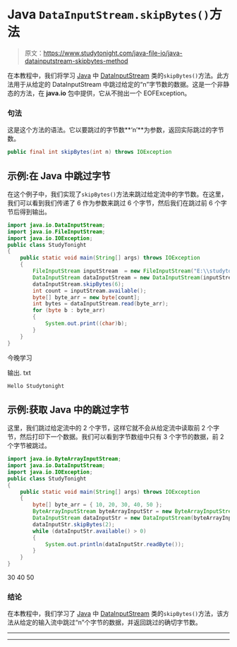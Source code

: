 # Java `DataInputStream.skipBytes()`方法

> 原文：<https://www.studytonight.com/java-file-io/java-datainputstream-skipbytes-method>

在本教程中，我们将学习 [Java](https://www.studytonight.com/java/) 中 [DataInputStream](https://www.studytonight.com/java-file-io/java-datainputstream-class) 类的`skipBytes()`方法。此方法用于从给定的 DataInputStream 中跳过给定的“n”字节数的数据。这是一个非静态的方法，在 **java.io** 包中提供，它从不抛出一个 EOFException。

### 句法

这是这个方法的语法。它以要跳过的字节数**‘n’**为参数，返回实际跳过的字节数。

```java
public final int skipBytes(int n) throws IOException 
```

## 示例:在 Java 中跳过字节

在这个例子中，我们实现了`skipBytes()`方法来跳过给定流中的字节数。在这里，我们可以看到我们传递了 6 作为参数来跳过 6 个字节，然后我们在跳过前 6 个字节后得到输出。

```java
import java.io.DataInputStream;
import java.io.FileInputStream;
import java.io.IOException;
public class StudyTonight 
{
	public static void main(String[] args) throws IOException 
	{ 
		FileInputStream inputStream  = new FileInputStream("E:\\studytonight\\file.txt"); 
		DataInputStream dataInputStream = new DataInputStream(inputStream); 
		dataInputStream.skipBytes(6);
		int count = inputStream.available();
		byte[] byte_arr = new byte[count]; 
		int bytes = dataInputStream.read(byte_arr); 
		for (byte b : byte_arr)
		{ 
			System.out.print((char)b); 
		} 
	}  
}
```

今晚学习

输出. txt

```java
Hello Studytonight
```

## 示例:获取 Java 中的跳过字节

这里，我们跳过给定流中的 2 个字节，这样它就不会从给定流中读取前 2 个字节，然后打印下一个数据。我们可以看到字节数组中只有 3 个字节的数据，前 2 个字节被跳过。

```java
import java.io.ByteArrayInputStream;
import java.io.DataInputStream;
import java.io.IOException;
public class StudyTonight 
{
	public static void main(String[] args) throws IOException 
	{ 
        byte[] byte_arr = { 10, 20, 30, 40, 50 }; 
        ByteArrayInputStream byteArrayInputStr = new ByteArrayInputStream(byte_arr); 
        DataInputStream dataInputStr = new DataInputStream(byteArrayInputStr); 
        dataInputStr.skipBytes(2);  
        while (dataInputStr.available() > 0) 
        { 
            System.out.println(dataInputStr.readByte()); 
        } 
	}  
}
```

30
40
50

### 结论

在本教程中，我们学习了 [Java](https://www.studytonight.com/java/) 中 [DataInputStream](https://www.studytonight.com/java-file-io/java-datainputstream-class) 类的`skipBytes()`方法，该方法从给定的输入流中跳过“n”个字节的数据，并返回跳过的确切字节数。

* * *

* * *